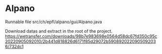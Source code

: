 # Alpano

Runnable file 
src/ch/epfl/alpano/gui/Alpano.java

Download datas and extract in the root of the project.
https://wetransfer.com/downloads/98b7e983698e0564d58dc67fd350c95c20220905092010/2b441d818826d6171f85d29072b5908920220905092036/732dc1
